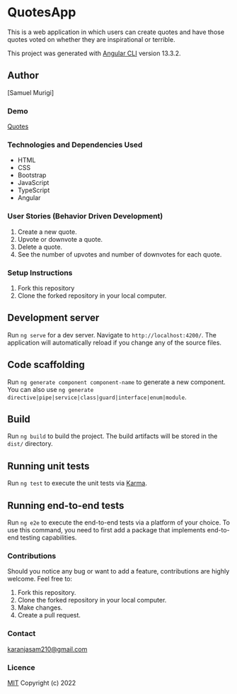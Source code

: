 # QuotesApp
This is a web application in which users can create quotes and have those quotes voted on whether they are inspirational or terrible.

This project was generated with [Angular CLI](https://github.com/angular/angular-cli) version 13.3.2.

## Author
[Samuel Murigi]

### Demo
[Quotes]()
### Technologies and Dependencies Used
* HTML
* CSS
* Bootstrap
* JavaScript
* TypeScript
* Angular

### User Stories (Behavior Driven Development)
1. Create a new quote.
2. Upvote or downvote a quote.
3. Delete a quote.
4. See the number of upvotes and number of downvotes for each quote.
### Setup Instructions
1. Fork this repository
2. Clone the forked repository in your local computer.
## Development server

Run `ng serve` for a dev server. Navigate to `http://localhost:4200/`. The application will automatically reload if you change any of the source files.

## Code scaffolding

Run `ng generate component component-name` to generate a new component. You can also use `ng generate directive|pipe|service|class|guard|interface|enum|module`.

## Build

Run `ng build` to build the project. The build artifacts will be stored in the `dist/` directory.

## Running unit tests

Run `ng test` to execute the unit tests via [Karma](https://karma-runner.github.io).

## Running end-to-end tests

Run `ng e2e` to execute the end-to-end tests via a platform of your choice. To use this command, you need to first add a package that implements end-to-end testing capabilities.

### Contributions
Should you notice any bug or want to add a feature, contributions are highly welcome. Feel free to: 
1. Fork this repository.
2. Clone the forked repository in your local computer. 
3. Make changes.
4. Create a pull request.
### Contact
karanjasam210@gmail.com
### Licence
[MIT](https://choosealicence/licences/mit/)
Copyright (c) 2022
